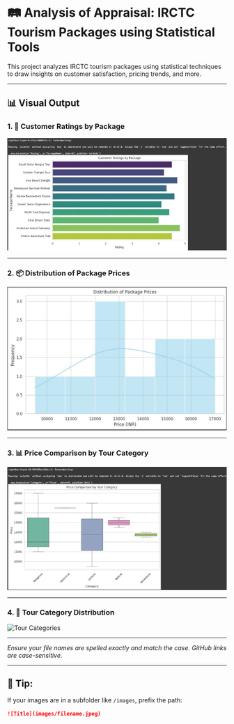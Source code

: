 

# 🛤️ Analysis of Appraisal: IRCTC Tourism Packages using Statistical Tools

This project analyzes IRCTC tourism packages using statistical techniques to draw insights on customer satisfaction, pricing trends, and more.

---

## 📊 Visual Output

### 1. 📌 Customer Ratings by Package
![Customer Ratings](customer%20rating%20by%20package.jpeg)

---

### 2. 📦 Distribution of Package Prices
![Price Distribution](Distribution%20of%20Package%20Prices.jpeg)

---

### 3. 📊 Price Comparison by Tour Category
![Price Comparison](Price%20Comparision%20by%20Tour%20Category.jpeg)

---

### 4. 🧭 Tour Category Distribution
![Tour Categories](Tour%20Category%20Distribution.jpeg)

---

*Ensure your file names are spelled exactly and match the case. GitHub links are case-sensitive.*

---

## 🚀 Tip:
If your images are in a subfolder like `/images`, prefix the path:
```markdown
![Title](images/filename.jpeg)

